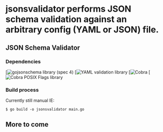 # __jsonsvalidator__ performs JSON schema validation against an arbitrary config (YAML or JSON) file.

## JSON Schema Validator
### Dependencies

[![gojsonschema library (spec 4)](https://github.com/xeipuuv/gojsonschema)
[![YAML validation library](https://github.com/ghodss/yaml)
[![Cobra](https://github.com/spf13/cobra)
[![Cobra POSIX Flags library](https://github.com/spf13/pflag)

### Build process
Currently still manual IE:

`$ go build -o jsonsvalidator main.go`


## More to come
